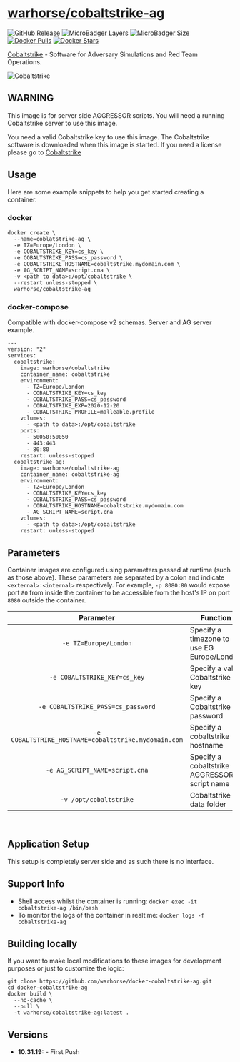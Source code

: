 # [warhorse/cobaltstrike-ag](https://github.com/war-horse/docker-cobaltstrike-ag)
[![GitHub Release](https://img.shields.io/github/release/war-horse/docker-cobaltstrike.svg?style=flat-square&color=E68523)](https://github.com/war-horse/docker-cobaltstrike-ag/releases)
[![MicroBadger Layers](https://img.shields.io/microbadger/layers/warhorse/cobaltstrike-ag.svg?style=flat-square&color=E68523)](https://microbadger.com/images/warhorse/cobaltstrike-ag "Get your own version badge on microbadger.com")
[![MicroBadger Size](https://img.shields.io/microbadger/image-size/warhorse/cobaltstrike-ag.svg?style=flat-square&color=E68523)](https://microbadger.com/images/warhorse/cobaltstrike-ag "Get your own version badge on microbadger.com")
[![Docker Pulls](https://img.shields.io/docker/pulls/warhorse/cobaltstrike-ag.svg?style=flat-square&color=E68523)](https://hub.docker.com/r/warhorse/cobaltstrike)
[![Docker Stars](https://img.shields.io/docker/stars/warhorse/cobaltstrike-ag.svg?style=flat-square&color=E68523)](https://hub.docker.com/r/warhorse/cobaltstrike-ag)

[Cobaltstrike](https://www.cobaltstrike.com/) - Software for Adversary Simulations and Red Team Operations.


![Cobaltstrike](https://www.cobaltstrike.com/images/logo.png)

## WARNING

This image is for server side AGGRESSOR scripts. You will need a running Cobaltstrike server to use this image.

You need a valid Cobaltstrike key to use this image. The Cobaltstrike software is downloaded when this image is started. If you need a license please go to [Cobaltstrike](https://www.cobaltstrike.com/)

## Usage

Here are some example snippets to help you get started creating a container.

### docker

```
docker create \
  --name=coblatstrike-ag \
  -e TZ=Europe/London \
  -e COBALTSTRIKE_KEY=cs_key \
  -e COBALTSTRIKE_PASS=cs_password \
  -e COBALTSTRIKE_HOSTNAME=cobaltstrike.mydomain.com \
  -e AG_SCRIPT_NAME=script.cna \
  -v <path to data>:/opt/cobaltstrike \
  --restart unless-stopped \
  warhorse/cobaltstrike-ag
```

### docker-compose

Compatible with docker-compose v2 schemas. Server and AG server example.

```
---
version: "2"
services:
  cobaltstrike:
    image: warhorse/cobaltstrike
    container_name: cobaltstrike
    environment:
      - TZ=Europe/London
      - COBALTSTRIKE_KEY=cs_key
      - COBALTSTRIKE_PASS=cs_password
      - COBALTSTRIKE_EXP=2020-12-20
      - COBALTSTRIKE_PROFILE=malleable.profile
    volumes:
      - <path to data>:/opt/cobaltstrike
    ports:
      - 50050:50050
      - 443:443
      - 80:80
    restart: unless-stopped
  cobaltstrike-ag:
    image: warhorse/cobaltstrike-ag
    container_name: cobaltstrike-ag
    environment:
      - TZ=Europe/London
      - COBALTSTRIKE_KEY=cs_key
      - COBALTSTRIKE_PASS=cs_password
      - COBALTSTRIKE_HOSTNAME=cobaltstrike.mydomain.com
      - AG_SCRIPT_NAME=script.cna
    volumes:
      - <path to data>:/opt/cobaltstrike
    restart: unless-stopped
```

## Parameters

Container images are configured using parameters passed at runtime (such as those above). These parameters are separated by a colon and indicate `<external>:<internal>` respectively. For example, `-p 8080:80` would expose port `80` from inside the container to be accessible from the host's IP on port `8080` outside the container.

| Parameter | Function |
| :----: | --- |
| `-e TZ=Europe/London` | Specify a timezone to use EG Europe/London|
| `-e COBALTSTRIKE_KEY=cs_key` | Specify a valid Cobaltstrike key|
| `-e COBALTSTRIKE_PASS=cs_password` | Specify a Cobaltstrike password|
| `-e COBALTSTRIKE_HOSTNAME=cobaltstrike.mydomain.com` | Specify a cobaltstrike hostname|
| `-e AG_SCRIPT_NAME=script.cna` | Specify a cobaltstrike AGGRESSOR script name|
| `-v /opt/cobaltstrike` | Cobaltstrike data folder |

&nbsp;
## Application Setup

This setup is completely server side and as such there is no interface.

## Support Info

* Shell access whilst the container is running: `docker exec -it cobaltstrike-ag /bin/bash`
* To monitor the logs of the container in realtime: `docker logs -f cobaltstrike-ag`

## Building locally

If you want to make local modifications to these images for development purposes or just to customize the logic:
```
git clone https://github.com/warhorse/docker-cobaltstrike-ag.git
cd docker-cobaltstrike-ag
docker build \
  --no-cache \
  --pull \
  -t warhorse/cobaltstrike-ag:latest .
```
## Versions

* **10.31.19:** - First Push